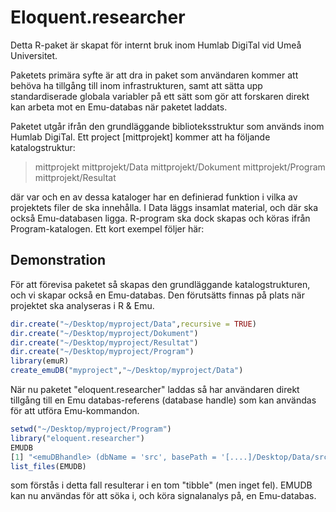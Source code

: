 # Eloquent.researcher

Detta R-paket är skapat för internt bruk inom Humlab DigiTal vid Umeå Universitet.

Paketets primära syfte är att dra in paket som användaren kommer att behöva ha tillgång till inom infrastrukturen, samt att sätta upp standardiserade globala variabler på ett sätt som gör att forskaren direkt kan arbeta mot en Emu-databas när paketet laddats.

Paketet utgår ifrån den grundläggande biblioteksstruktur som används inom Humlab DigiTal. Ett project [mittprojekt] kommer att ha följande katalogstruktur:

> mittprojekt
> mittprojekt/Data
> mittprojekt/Dokument
> mittprojekt/Program
> mittprojekt/Resultat

där var och en av dessa kataloger har en definierad funktion i vilka av projektets filer de ska innehålla. I Data läggs insamlat material, och där ska också Emu-databasen ligga. R-program ska dock skapas och köras ifrån Program-katalogen. Ett kort exempel följer här:

## Demonstration

För att förevisa paketet så skapas den grundläggande katalogstrukturen, och vi skapar också en Emu-databas. 
Den förutsätts finnas på plats när projektet ska analyseras i R & Emu.

```r
dir.create("~/Desktop/myproject/Data",recursive = TRUE)
dir.create("~/Desktop/myproject/Dokument")
dir.create("~/Desktop/myproject/Resultat")
dir.create("~/Desktop/myproject/Program")
library(emuR)
create_emuDB("myproject","~/Desktop/myproject/Data")
```
När nu paketet "eloquent.researcher" laddas så har användaren direkt tillgång till en Emu databas-referens (database handle) som kan användas för att utföra Emu-kommandon.

```r
setwd("~/Desktop/myproject/Program")
library("eloquent.researcher")
EMUDB
[1] "<emuDBhandle> (dbName = 'src', basePath = '[....]/Desktop/Data/src_emuDB')"
list_files(EMUDB)
```
som förstås i detta fall resulterar i en tom "tibble" (men inget fel). EMUDB kan nu användas för att söka i, och köra signalanalys på, en Emu-databas. 
